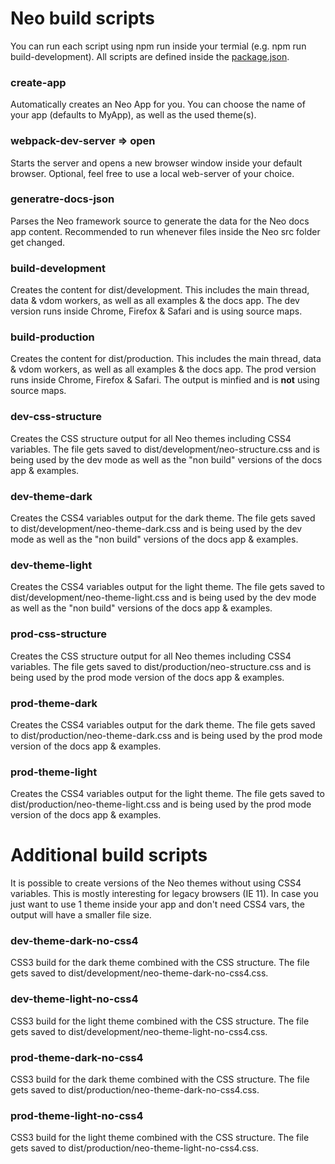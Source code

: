 # Neo build scripts
You can run each script using npm run inside your termial
(e.g. npm run build-development).
All scripts are defined inside the <a href="../../package.json">package.json</a>.

### create-app
Automatically creates an Neo App for you. You can choose the name of your app (defaults to MyApp),
as well as the used theme(s).

### webpack-dev-server => open
Starts the server and opens a new browser window inside your default browser. Optional,
feel free to use a local web-server of your choice.

### generatre-docs-json
Parses the Neo framework source to generate the data for the Neo docs app content.
Recommended to run whenever files inside the Neo src folder get changed.

### build-development
Creates the content for dist/development. This includes the main thread, data & vdom workers,
as well as all examples & the docs app. The dev version runs inside Chrome, Firefox & Safari
and is using source maps.

### build-production
Creates the content for dist/production. This includes the main thread, data & vdom workers,
as well as all examples & the docs app. The prod version runs inside Chrome, Firefox & Safari.
The output is minfied and is **not** using source maps.

### dev-css-structure
Creates the CSS structure output for all Neo themes including CSS4 variables.
The file gets saved to dist/development/neo-structure.css
and is being used by the dev mode as well as the "non build" versions of the docs app & examples.

### dev-theme-dark
Creates the CSS4 variables output for the dark theme.
The file gets saved to dist/development/neo-theme-dark.css
and is being used by the dev mode as well as the "non build" versions of the docs app & examples.

### dev-theme-light
Creates the CSS4 variables output for the light theme.
The file gets saved to dist/development/neo-theme-light.css
and is being used by the dev mode as well as the "non build" versions of the docs app & examples.

### prod-css-structure
Creates the CSS structure output for all Neo themes including CSS4 variables.
The file gets saved to dist/production/neo-structure.css
and is being used by the prod mode version of the docs app & examples.

### prod-theme-dark
Creates the CSS4 variables output for the dark theme.
The file gets saved to dist/production/neo-theme-dark.css
and is being used by the prod mode version of the docs app & examples.

### prod-theme-light
Creates the CSS4 variables output for the light theme.
The file gets saved to dist/production/neo-theme-light.css
and is being used by the prod mode version of the docs app & examples.

# Additional build scripts
It is possible to create versions of the Neo themes without using CSS4 variables.
This is mostly interesting for legacy browsers (IE 11).
In case you just want to use 1 theme inside your app and don't need CSS4 vars,
the output will have a smaller file size.

### dev-theme-dark-no-css4
CSS3 build for the dark theme combined with the CSS structure.
The file gets saved to dist/development/neo-theme-dark-no-css4.css.

### dev-theme-light-no-css4
CSS3 build for the light theme combined with the CSS structure.
The file gets saved to dist/development/neo-theme-light-no-css4.css.

### prod-theme-dark-no-css4
CSS3 build for the dark theme combined with the CSS structure.
The file gets saved to dist/production/neo-theme-dark-no-css4.css.

### prod-theme-light-no-css4
CSS3 build for the light theme combined with the CSS structure.
The file gets saved to dist/production/neo-theme-light-no-css4.css.
